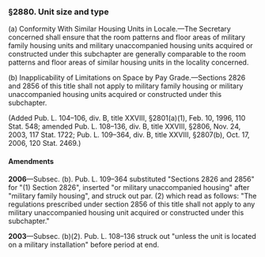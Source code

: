 ### §2880. Unit size and type ###

(a) Conformity With Similar Housing Units in Locale.—The Secretary concerned shall ensure that the room patterns and floor areas of military family housing units and military unaccompanied housing units acquired or constructed under this subchapter are generally comparable to the room patterns and floor areas of similar housing units in the locality concerned.

(b) Inapplicability of Limitations on Space by Pay Grade.—Sections 2826 and 2856 of this title shall not apply to military family housing or military unaccompanied housing units acquired or constructed under this subchapter.

(Added Pub. L. 104–106, div. B, title XXVIII, §2801(a)(1), Feb. 10, 1996, 110 Stat. 548; amended Pub. L. 108–136, div. B, title XXVIII, §2806, Nov. 24, 2003, 117 Stat. 1722; Pub. L. 109–364, div. B, title XXVIII, §2807(b), Oct. 17, 2006, 120 Stat. 2469.)

#### Amendments ####

**2006**—Subsec. (b). Pub. L. 109–364 substituted "Sections 2826 and 2856" for "(1) Section 2826", inserted "or military unaccompanied housing" after "military family housing", and struck out par. (2) which read as follows: "The regulations prescribed under section 2856 of this title shall not apply to any military unaccompanied housing unit acquired or constructed under this subchapter."

**2003**—Subsec. (b)(2). Pub. L. 108–136 struck out "unless the unit is located on a military installation" before period at end.